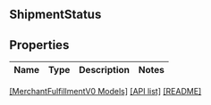 ## ShipmentStatus

## Properties

Name | Type | Description | Notes
------------ | ------------- | ------------- | -------------

[[MerchantFulfillmentV0 Models]](../) [[API list]](../../Api) [[README]](../../../README.md)
